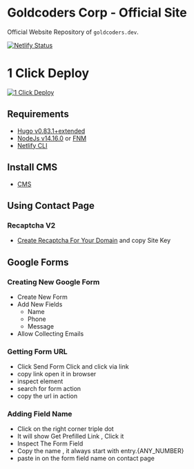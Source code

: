 # Goldcoders Corp - Official Site

Official Website Repository of `goldcoders.dev`.

[![Netlify Status](https://api.netlify.com/api/v1/badges/17758869-2b98-4ae6-87f3-6206ac5d8578/deploy-status)](https://app.netlify.com/sites/goldcoders/deploys)


# 1 Click Deploy

[![1 Click Deploy](https://vercel.com/button)](https://app.netlify.com/start/deploy?repository=https://github.com/goldcoders/site&stack=cms)


## Requirements

-   [Hugo v0.83.1+extended](https://gohugo.io/getting-started/installing/)
-   [NodeJs v14.16.0](https://nodejs.org/en/download/) or [FNM](https://github.com/Schniz/fnm)
-   [Netlify CLI](https://cli.netlify.com)

## Install CMS

-   [CMS](https://github.com/thriftapps/cms)


## Using Contact Page

### Recaptcha V2
- [Create Recaptcha For Your Domain](https://www.google.com/recaptcha/admin/create) and copy Site Key

## Google Forms

### Creating New Google Form
- Create New Form
- Add New Fields
  - Name
  - Phone
  - Message
- Allow Collecting Emails

### Getting Form URL
- Click Send Form Click and click via link
- copy link open it in browser
- inspect element
- search for form action
- copy the url in action

### Adding Field Name
- Click on the right corner triple dot
- It will show Get Prefilled Link , Click it
- Inspect The Form Field
- Copy the name , it always start with entry.{ANY_NUMBER}
- paste in on the form field name on contact page
